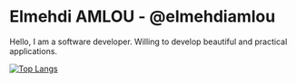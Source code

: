 # Elmehdi AMLOU - @elmehdiamlou
Hello, I am a software developer. Willing to develop beautiful and practical applications.

[![Top Langs](https://github-readme-stats.vercel.app/api/top-langs/?username=elmehdiamlou)](https://github.com/anuraghazra/github-readme-stats)
